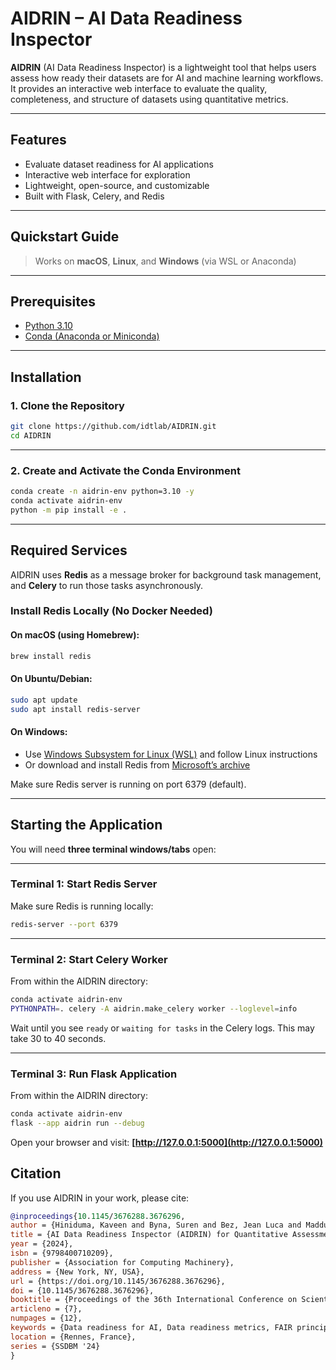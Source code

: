 # AIDRIN – AI Data Readiness Inspector

**AIDRIN** (AI Data Readiness Inspector) is a lightweight tool that helps users assess how ready their datasets are for AI and machine learning workflows. It provides an interactive web interface to evaluate the quality, completeness, and structure of datasets using quantitative metrics.

---

## Features

- Evaluate dataset readiness for AI applications  
- Interactive web interface for exploration  
- Lightweight, open-source, and customizable  
- Built with Flask, Celery, and Redis  

---

## Quickstart Guide

> Works on **macOS**, **Linux**, and **Windows** (via WSL or Anaconda)

---

## Prerequisites

- [Python 3.10](https://www.python.org/downloads/release/python-3100/)  
- [Conda (Anaconda or Miniconda)](https://docs.conda.io/en/latest/miniconda.html)   

---

## Installation

### 1. Clone the Repository

```bash
git clone https://github.com/idtlab/AIDRIN.git
cd AIDRIN
````

---

### 2. Create and Activate the Conda Environment

```bash
conda create -n aidrin-env python=3.10 -y
conda activate aidrin-env
python -m pip install -e .
```

---

## Required Services

AIDRIN uses **Redis** as a message broker for background task management, and **Celery** to run those tasks asynchronously.

### Install Redis Locally (No Docker Needed)

#### On macOS (using Homebrew):

```bash
brew install redis
```

#### On Ubuntu/Debian:

```bash
sudo apt update
sudo apt install redis-server
```

#### On Windows:

* Use [Windows Subsystem for Linux (WSL)](https://learn.microsoft.com/en-us/windows/wsl/install) and follow Linux instructions
* Or download and install Redis from [Microsoft’s archive](https://github.com/microsoftarchive/redis/releases)

Make sure Redis server is running on port 6379 (default).

---

## Starting the Application

You will need **three terminal windows/tabs** open:

---

### Terminal 1: Start Redis Server

Make sure Redis is running locally:

```bash
redis-server --port 6379
```

---

### Terminal 2: Start Celery Worker

From within the AIDRIN directory:

```bash
conda activate aidrin-env
PYTHONPATH=. celery -A aidrin.make_celery worker --loglevel=info
```

Wait until you see ``ready`` or ``waiting for tasks`` in the Celery logs. This may take 30 to 40 seconds.

---

### Terminal 3: Run Flask Application

From within the AIDRIN directory:

```bash
conda activate aidrin-env
flask --app aidrin run --debug
```

Open your browser and visit:
**[http://127.0.0.1:5000](http://127.0.0.1:5000)**


## Citation

If you use AIDRIN in your work, please cite:

```bibtex
@inproceedings{10.1145/3676288.3676296,
author = {Hiniduma, Kaveen and Byna, Suren and Bez, Jean Luca and Madduri, Ravi},
title = {AI Data Readiness Inspector (AIDRIN) for Quantitative Assessment of Data Readiness for AI},
year = {2024},
isbn = {9798400710209},
publisher = {Association for Computing Machinery},
address = {New York, NY, USA},
url = {https://doi.org/10.1145/3676288.3676296},
doi = {10.1145/3676288.3676296},
booktitle = {Proceedings of the 36th International Conference on Scientific and Statistical Database Management},
articleno = {7},
numpages = {12},
keywords = {Data readiness for AI, Data readiness metrics, FAIR principles, data quality assessment},
location = {Rennes, France},
series = {SSDBM '24}
}
```